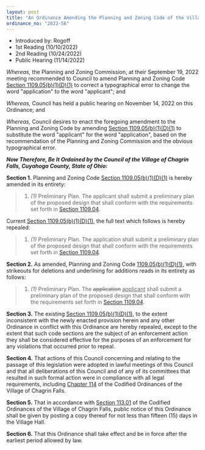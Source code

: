 ```yaml
---
layout: post
title: "An Ordinance Amending the Planning and Zoning Code of the Village of Chagrin Falls and Amending Section 1109.05(B)(1)(D)(1) to Correct a Typographical Error"
ordinance_no: "2022-56"
---
```


- Introduced by: Rogoff
- 1st Reading (10/10/2022)
- 2nd Reading (10/24/2022)
- Public Hearing (11/14/2022)

_Whereas,_ the Planning and Zoning Commission, at their September 19, 2022
meeting recommended to Council to amend Planning and Zoning Code [Section
1109.05(b)(1)(D)(1)][] to correct a typographical error to change the word
"application" to the word "applicant"; and

_Whereas,_ Council has held a public hearing on November 14, 2022 on this
Ordinance; and

_Whereas,_ Council desires to enact the foregoing amendment to the Planning and
Zoning Code by amending [Section 1109.05(b)(1)(D)(1)][] to substitute the word
"applicant" for the word "application", based on the recommendation of the
Planning and Zoning Commission and the obvious typographical error.

**_Now Therefore, Be It Ordained by the Council of the Village of Chagrin Falls,
Cuyahoga County, State of Ohio:_**

**Section 1.** Planning and Zoning Code [Section 1109.05(b)(1)(D)(1)][] is
hereby amended in its entirety:

> 1. _(1)_ Preliminary Plan. The applicant shall submit a preliminary plan of
> the proposed design that shall conform with the requirements set forth in
> [Section 1109.04][CF Section 1109.04].

Current [Section 1109.05(b)(1)(D)(1)][], the full text which follows is hereby
repealed:

> 1. _(1)_ Preliminary Plan. The application shall submit a preliminary plan of
> the proposed design that shall conform with the requirements set forth in
> [Section 1109.04][CF Section 1109.04].

**Section 2.** As amended, Planning and Zoning Code
[1109.05(b)(1)(D)(1)][Section 1109.05(b)(1)(D)(1)], with strikeouts for
deletions and underlining for additions reads in its entirety as follows:

> 1. _(1)_ Preliminary Plan. The <del>application</del> <ins>applicant</ins>
> shall submit a preliminary plan of the proposed design that shall conform with
> the requirements set forth in [Section 1109.04][CF Section 1109.04].

**Section 3.** The existing [Section 1109.05(b)(1)(D)(1)][], to the extent
inconsistent with the newly enacted provision herein and any other Ordinance in
conflict with this Ordinance are hereby repealed, except to the extent that such
code sections are the subject of an enforcement action they shall be considered
effective for the purposes of an enforcement for any violations that occurred
prior to repeal.

**Section 4.** That actions of this Council concerning and relating to the
passage of this legislation were adopted in lawful meetings of this Council and
that all deliberations of this Council and of any of its committees that
resulted in such formal action were in compliance with all legal requirements,
including [Chapter 114][CF Chapter 114] of the Codified Ordinances of the
Village of Chagrin Falls.

**Section 5.** That in accordance with [Section 113.01][CF Section 113.01] of
the Codified Ordinances of the Village of Chagrin Falls, public notice of this
Ordinance shall be given by posting a copy thereof for not less than fifteen
(15) days in the Village Hall.

**Section 6.** That this Ordinance shall take effect and be in force after the
earliest period allowed by law.

[CF Chapter 114]:</chapters/chapter-114-open-meetings>
[CF Section 113.01]:</chapters/chapter-113-ordinances-and-resolutions/#11301-publication-and-posting>
[CF Section 1109.04]:</chapters/chapter-1109-administration-and-enforcement/#110904-application-requirements>
[Section 1109.05(b)(1)(D)(1)]:</chapters/chapter-1109-administration-and-enforcement/#110905(b)(1)(D)(1)>
